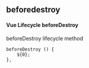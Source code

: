 ## beforedestroy
#### Vue Lifecycle beforeDestroy
beforeDestroy lifecycle method
```
beforeDestroy () {
	${0};
},
```